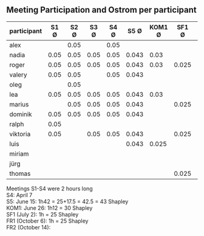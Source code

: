 ## Meeting Participation and Ostrom per participant

| participant | S1 Ø | S2 Ø | S3 Ø | S4 Ø | S5 Ø | KOM1 Ø | SF1  Ø | FR1  Ø | Total |
| --- | --- | --- | --- |--- |--- |--- |--- |---|---|
| alex |  | 0.05 |  | 0.05 |  |  |  | | 0.1|
| nadia | 0.05 |0.05 |0.05  |0.05 | 0.043 | 0.03 | | | 0.273|
| roger | 0.05 |0.05 |0.05  |0.05 | 0.043 | 0.03  | 0.025 | 0.025 | 0.323 |
| valery |0.05 | 0.05 | |0.05 | 0.043 | | | | 0.193|
| oleg |  | 0.05 | | | | | | |0.05|
| lea | 0.05 |0.05 |0.05  |0.05 | 0.043 | 0.03 | | 0.025  | 0.298 |
| marius |  |0.05 |0.05  |0.05 | 0.043 | | 0.025 | 0.025 |0.243 |
| dominik | 0.05 |0.05 |0.05  |0.05 | 0.043 | | | |0.243|
| ralph | 0.05 | | | | | | | |0.05|
| viktoria | 0.05 | |0.05  |0.05 | 0.043 | | 0.025 | 0.025 | 0.323 |
| luis |  | | | | 0.043 | 0.025| | |0.068 |
| miriam |  | | | | | ||||
| jürg |  | | | | | ||||
| thomas |  | | | | | | 0.025 | 0.025 |0.05|

Meetings S1-S4 were 2 hours long        
S4: April 7          
S5: June 15: 1h42 = 25+17.5 = 42.5 = 43 Shapley          
KOM1: June 26: 1h12 = 30 Shapley            
SF1 (July 2): 1h = 25 Shapley           
FR1 (October 6): 1h = 25 Shapley            
FR2 (October 14):               
